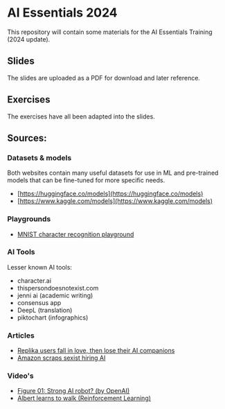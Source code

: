 # AI Essentials 2024

This repository will contain some materials for the AI Essentials Training (2024 update).

## Slides

The slides are uploaded as a PDF for download and later reference.

## Exercises

The exercises have all been adapted into the slides.

## Sources:

### Datasets & models

Both websites contain many useful datasets for use in ML and pre-trained models that 
can be fine-tuned for more specific needs.

- [https://huggingface.co/models](https://huggingface.co/models)
- [https://www.kaggle.com/models](https://www.kaggle.com/models)

### Playgrounds

- [MNIST character recognition playground](https://www.ccom.ucsd.edu/~cdeotte/programs/MNIST.html)

### AI Tools

Lesser known AI tools:

- character.ai
- thispersondoesnotexist.com
- jenni ai (academic writing)
- consensus app
- DeepL (translation)
- piktochart (infographics)

### Articles

- [Replika users fall in love, then lose their AI companions](https://www.abc.net.au/news/science/2023-03-01/replika-users-fell-in-love-with-their-ai-chatbot-companion/102028196)
- [Amazon scraps sexist hiring AI](https://www.bbc.com/news/technology-45809919)

### Video's 

- [Figure 01: Strong AI robot? (by OpenAI)](https://www.youtube.com/watch?v=Sq1QZB5baNw)
- [Albert learns to walk (Reinforcement Learning)](https://www.youtube.com/watch?v=L_4BPjLBF4E)